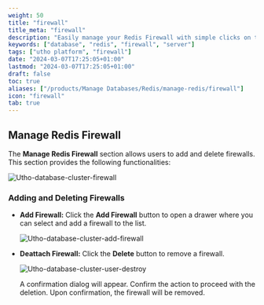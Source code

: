 ```yaml
---
weight: 50
title: "firewall"
title_meta: "firewall"
description: "Easily manage your Redis Firewall with simple clicks on the Utho platform."
keywords: ["database", "redis", "firewall", "server"]
tags: ["utho platform", "firewall"]
date: "2024-03-07T17:25:05+01:00"
lastmod: "2024-03-07T17:25:05+01:00"
draft: false
toc: true
aliases: ["/products/Manage Databases/Redis/manage-redis/firewall"]
icon: "firewall"
tab: true
---
```


## Manage Redis Firewall

The **Manage Redis Firewall** section allows users to add and delete firewalls. This section provides the following functionalities:

![Utho-database-cluster-firewall](image/Utho-database-cluster-firewall.png)

### Adding and Deleting Firewalls

* **Add Firewall:** Click the **Add Firewall** button to open a drawer where you can select and add a firewall to the list.

  ![Utho-database-cluster-add-firewall](image/Utho-database-cluster-add-firewall.png)

* **Deattach Firewall:** Click the **Delete** button to remove a firewall.

  ![Utho-database-cluster-user-destroy](image/Utho-database-cluster-user-destroy.png)

  A confirmation dialog will appear. Confirm the action to proceed with the deletion. Upon confirmation, the firewall will be removed.
